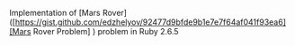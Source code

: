Implementation of [Mars Rover]([https://gist.github.com/edzhelyov/92477d9bfde9b1e7e7f64af041f93ea6][Mars Rover Problem]
) problem in Ruby 2.6.5 


